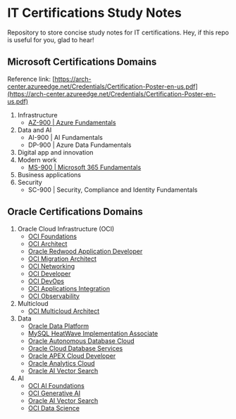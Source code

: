 # IT Certifications Study Notes
Repository to store concise study notes for IT certifications. Hey, if this repo is useful for you, glad to hear!

## Microsoft Certifications Domains

Reference link: [https://arch-center.azureedge.net/Credentials/Certification-Poster-en-us.pdf](https://arch-center.azureedge.net/Credentials/Certification-Poster-en-us.pdf)

1. Infrastructure
   - [AZ-900 | Azure Fundamentals](https://github.com/aaronamran/Microsoft-Certifications-Study-Notes/blob/main/az-900.md)
2. Data and AI
   - AI-900 | AI Fundamentals
   - DP-900 | Azure Data Fundamentals
3. Digital app and innovation
4. Modern work
   - [MS-900 | Microsoft 365 Fundamentals](https://github.com/aaronamran/Microsoft-Certifications-Study-Notes/blob/main/ms-900.md)
5. Business applications
6. Security
   - SC-900 | Security, Compliance and Identity Fundamentals


## Oracle Certifications Domains
1. Oracle Cloud Infrastructure (OCI)
   - [OCI Foundations]()
   - [OCI Architect]()
   - [Oracle Redwood Application Developer]()
   - [OCI Migration Architect]()
   - [OCI Networking]()
   - [OCI Developer]()
   - [OCI DevOps]()
   - [OCI Applications Integration]()
   - [OCI Observability]()
2. Multicloud
   - [OCI Multicloud Architect]()
3. Data
   - [Oracle Data Platform]()
   - [MySQL HeatWave Implementation Associate]()
   - [Oracle Autonomous Database Cloud]()
   - [Oracle Cloud Database Services]()
   - [Oracle APEX Cloud Developer]()
   - [Oracle Analytics Cloud]()
   - [Oracle AI Vector Search]()
4. AI
   - [OCI AI Foundations]()
   - [OCI Generative AI]()
   - [Oracle AI Vector Search]()
   - [OCI Data Science]()

